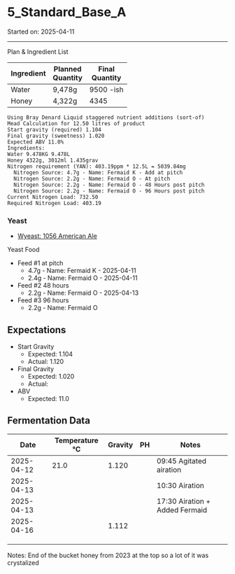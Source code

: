 <h1> 5_Standard_Base_A </h1>
Started on: 2025-04-11
<hr>
Plan & Ingredient List

| Ingredient | Planned<br/>Quantity | Final<br/>Quantity |
|------------|----------------------|--------------------|
| Water      | 9,478g               | 9500 -ish          |
| Honey      | 4,322g               | 4345               |

```
Using Bray Denard Liquid staggered nutrient additions (sort-of)
Mead Calculation for 12.50 litres of product
Start gravity (required) 1.104
Final gravity (sweetness) 1.020
Expected ABV 11.0%
Ingredients:
Water 9.478KG 9.478L
Honey 4322g, 3012ml 1.435grav
Nitrogen requirement (YAN): 403.19ppm * 12.5L = 5039.84mg
  Nitrogen Source: 4.7g - Name: Fermaid K - Add at pitch
  Nitrogen Source: 2.2g - Name: Fermaid O - At pitch
  Nitrogen Source: 2.2g - Name: Fermaid O - 48 Hours post pitch
  Nitrogen Source: 2.2g - Name: Fermaid O - 96 Hours post pitch
Current Nitrogen Load: 732.50
Required Nitrogen Load: 403.19
```

### Yeast

- [Wyeast: 1056 American Ale](https://wyeastlab.com/product/american-ale/)

Yeast Food

- Feed #1 at pitch
    - 4.7g - Name: Fermaid K - 2025-04-11
    - 2.4g - Name: Fermaid O - 2025-04-11
- Feed #2 48 hours
    - 2.2g - Name: Fermaid O - 2025-04-13
- Feed #3 96 hours
    - 2.2g - Name: Fermaid O

## Expectations

- Start Gravity
    - Expected: 1.104
    - Actual: 1.120
- Final Gravity
    - Expected: 1.020
    - Actual:
- ABV
    - Expected: 11.0

<h2>Fermentation Data</h2>

| Date       | Temperature °C | Gravity | PH | Notes                          |
|------------|----------------|---------|----|--------------------------------|
| 2025-04-12 | 21.0           | 1.120   |    | 09:45 Agitated airation        |
| 2025-04-13 |                |         |    | 10:30 Airation                 |
| 2025-04-13 |                |         |    | 17:30 Airation + Added Fermaid |
| 2025-04-16 |                | 1.112   |    |                                |
|            |                |         |    |                                |
|            |                |         |    |                                |
|            |                |         |    |                                |

Notes:
End of the bucket honey from 2023 at the top so a lot of it was crystalized
